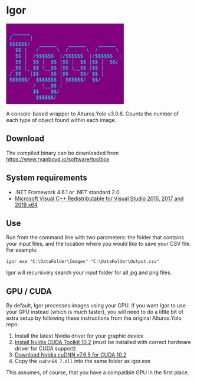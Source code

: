 # Igor
 ![banner](img/banner.png)
 
 A console-based wrapper to Alturos.Yolo v3.0.6. Counts the number of each type of object found within each image.

## Download
 The compiled binary can be downloaded from https://www.ryanboyd.io/software/toolbox

## System requirements
- .NET Framework 4.6.1 or .NET standard 2.0
- [Microsoft Visual C++ Redistributable for Visual Studio 2015, 2017 and 2019 x64](https://aka.ms/vs/16/release/vc_redist.x64.exe)

## Use
 Run from the command line with two parameters: the folder that contains your input files, and the location where you would like to save your CSV file. For example:
 
 ```
 igor.exe "C:\DataFolder\Images" "C:\DataFolder\Output.csv"
 ```
 
 Igor will recursively search your input folder for all jpg and png files.

## GPU / CUDA

 By default, Igor processes images using your CPU. If you want Igor to use your GPU instead (which is *much* faster), you will need to do a little bit of extra setup by following these instructions from the original Alturos.Yolo repo:
 
 1. Install the latest Nvidia driver for your graphic device
 2. [Install Nvidia CUDA Toolkit 10.2](https://developer.nvidia.com/cuda-downloads) (must be installed with correct hardware driver for CUDA support)
 3. [Download Nvidia cuDNN v7.6.5 for CUDA 10.2](https://developer.nvidia.com/rdp/cudnn-download)
 4. Copy the `cudnn64_7.dll` into the same folder as igor.exe
 
 This assumes, of course, that you have a compatible GPU in the first place.
